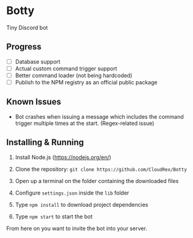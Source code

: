 # Botty
Tiny Discord bot

## Progress
* [ ] Database support
* [ ] Actual custom command trigger support
* [ ] Better command loader (not being hardcoded)
* [ ] Publish to the NPM registry as an official public package

## Known Issues
* Bot crashes when issuing a message which includes the command trigger multiple times at the start. (Regex-related issue)

## Installing & Running
1. Install Node.js (https://nodejs.org/en/)

2. Clone the repository: `git clone https://github.com/CloudRex/Botty`
3. Open up a terminal on the folder containing the downloaded files
4. Configure `settings.json` inside the `lib` folder
5. Type `npm install` to download project dependencies
6. Type `npm start` to start the bot

From here on you want to invite the bot into your server.
